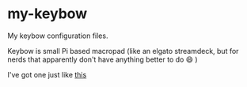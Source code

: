 # my-keybow
My keybow configuration files.

Keybow is small Pi based macropad (like an elgato streamdeck, but for nerds that apparently don't have anything better to do :smile: )

I've got one just like [this](https://shop.pimoroni.com/products/keybow?variant=21246333190227)

